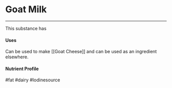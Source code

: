 # Goat Milk
---

This substance has 

#### Uses
Can be used to make [[Goat Cheese]] and can be used as an ingredient elsewhere.

#### Nutrient Profile
#fat #dairy #Iodinesource